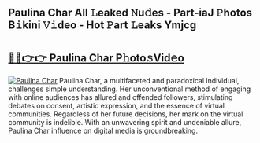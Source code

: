 ## Paulina Char All 𝙻eaked 𝙽u𝚍es - Part-iaJ 𝙿hotos B𝚒kini 𝚅𝚒deo - Hot 𝙿art 𝙻eaks Ymjcg

# <h2><a href="http://ld0urv9.urlbe.top/?page=Paulina+Char">🔗🔗👉👉 Paulina Char P𝚑oto𝚜Vid𝚎o</a></h2>

[![Paulina Char](https://i.imgur.com/eBuTRDB.gif)](http://ld0urv9.urlbe.top/?page=Paulina+Char)
Paulina Char, a multifaceted and paradoxical individual, challenges simple understanding. Her unconventional method of engaging with online audiences has allured and offended followers, stimulating debates on consent, artistic expression, and the essence of virtual communities. Regardless of her future decisions, her mark on the virtual community is indelible. With an unwavering spirit and undeniable allure, Paulina Char influence on digital media is groundbreaking.
